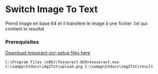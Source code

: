 # Switch Image To Text
Prend image en base 64 et il transfere le image à une fichier .txt qui contient le resultat

### Prerequisites
<a href="https://chillyfacts.com/wp-content/uploads/2017/05/tesseract-ocr-setup-3.02.02.rar">Download tesseract-ocr-setup files here</a>
```
C:\Program Files (x86)\Tesseract-OCR>tesseract.exe C:\xampp\htdocs\img2Txt\upload.png C:\xampp\htdocs\img2Txt\result
```